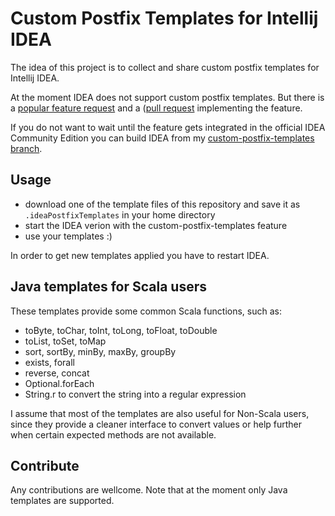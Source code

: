 # Custom Postfix Templates for Intellij IDEA

The idea of this project is to collect and share custom postfix templates for Intellij IDEA.

At the moment IDEA does not support custom postfix templates.
But there is a [popular feature request](https://youtrack.jetbrains.com/issue/IDEA-122443) and
a ([pull request](https://github.com/JetBrains/intellij-community/pull/505) implementing the feature.

If you do not want to wait until the feature gets integrated in the official IDEA Community Edition
you can build IDEA from my [custom-postfix-templates branch](https://github.com/xylo/intellij-community/tree/custom-postfix-templates).

## Usage

* download one of the template files of this repository and save it as `.ideaPostfixTemplates` in your home directory
* start the IDEA verion with the custom-postfix-templates feature
* use your templates :)

In order to get new templates applied you have to restart IDEA.

## Java templates for Scala users

These templates provide some common Scala functions, such as:
* toByte, toChar, toInt, toLong, toFloat, toDouble
* toList, toSet, toMap
* sort, sortBy, minBy, maxBy, groupBy
* exists, forall
* reverse, concat
* Optional.forEach
* String.r to convert the string into a regular expression

I assume that most of the templates are also useful for Non-Scala users, since they provide a cleaner interface to convert values
or help further when certain expected methods are not available.

## Contribute

Any contributions are wellcome.
Note that at the moment only Java templates are supported.
